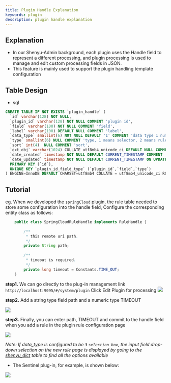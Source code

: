 ```yaml
---
title: Plugin Handle Explanation
keywords: plugin
description: plugin handle explanation
---
```


## Explanation

* In our Shenyu-Admin background, each plugin uses the Handle field to represent a different processing, and plugin processing is used to manage and edit custom processing fields in JSON.
* This feature is mainly used to support the plugin handling template configuration

## Table Design

* sql
```sql
CREATE TABLE IF NOT EXISTS `plugin_handle` (
  `id` varchar(128) NOT NULL,
  `plugin_id` varchar(128) NOT NULL COMMENT 'plugin id',
  `field` varchar(100) NOT NULL COMMENT 'field',
  `label` varchar(100) DEFAULT NULL COMMENT 'label',
  `data_type` smallint(6) NOT NULL DEFAULT '1' COMMENT 'data type 1 number 2 string 3 select box',
  `type` smallint(6) NULL COMMENT 'type, 1 means selector, 2 means rule',
  `sort` int(4)  NULL COMMENT 'sort',
  `ext_obj` varchar(1024) COLLATE utf8mb4_unicode_ci DEFAULT NULL COMMENT 'extra configuration (json format data)',
  `date_created` timestamp NOT NULL DEFAULT CURRENT_TIMESTAMP COMMENT 'create time',
  `date_updated` timestamp NOT NULL DEFAULT CURRENT_TIMESTAMP ON UPDATE CURRENT_TIMESTAMP COMMENT 'update time',
  PRIMARY KEY (`id`),
  UNIQUE KEY `plugin_id_field_type` (`plugin_id`,`field`,`type`)
) ENGINE=InnoDB DEFAULT CHARSET=utf8mb4 COLLATE = utf8mb4_unicode_ci ROW_FORMAT = Dynamic;
```

## Tutorial

eg. When we developed the `springCloud` plugin, the rule table needed to store some configuration into the handle field,
Configure the corresponding entity class as follows:

```java
    public class SpringCloudRuleHandle implements RuleHandle {
    
        /**
         * this remote uri path.
         */
        private String path;
    
        /**
         * timeout is required.
         */
        private long timeout = Constants.TIME_OUT;    
    }
```

**step1.** We can go directly to the plug-in management link  `http://localhost:9095/#/system/plugin` Click Edit Plugin for processing
![](https://yu199195.github.io/images/soul/plugin-manager.png)

**step2.** Add a string type field path and a numeric type TIMEOUT

![](https://yu199195.github.io/images/soul/add-plugin-handle.png)

**step3.** Finally, you can enter path, TIMEOUT and commit to the handle field when you add a rule in the plugin rule configuration page

![](https://yu199195.github.io/images/soul/springcloud-rule-handle.png)

_Note: If data_type is configured to be `3` `selection box`, the input field drop-down selection on the new rule page is displayed by going to the [shenyu_dict](../dictionary-management) table to find all the options available_

* The Sentinel plug-in, for example, is shown below:

![](https://yu199195.github.io/images/soul/sentinel-rule-handle.png)
